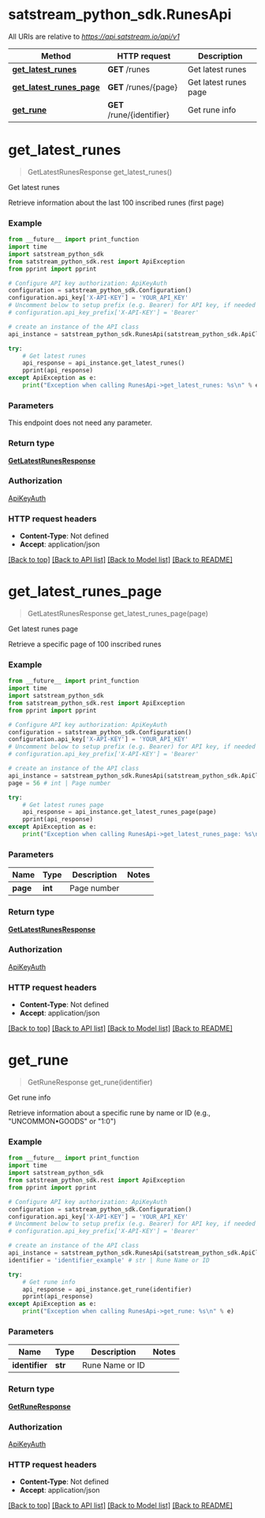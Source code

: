 # satstream_python_sdk.RunesApi

All URIs are relative to *https://api.satstream.io/api/v1*

Method | HTTP request | Description
------------- | ------------- | -------------
[**get_latest_runes**](RunesApi.md#get_latest_runes) | **GET** /runes | Get latest runes
[**get_latest_runes_page**](RunesApi.md#get_latest_runes_page) | **GET** /runes/{page} | Get latest runes page
[**get_rune**](RunesApi.md#get_rune) | **GET** /rune/{identifier} | Get rune info

# **get_latest_runes**
> GetLatestRunesResponse get_latest_runes()

Get latest runes

Retrieve information about the last 100 inscribed runes (first page)

### Example
```python
from __future__ import print_function
import time
import satstream_python_sdk
from satstream_python_sdk.rest import ApiException
from pprint import pprint

# Configure API key authorization: ApiKeyAuth
configuration = satstream_python_sdk.Configuration()
configuration.api_key['X-API-KEY'] = 'YOUR_API_KEY'
# Uncomment below to setup prefix (e.g. Bearer) for API key, if needed
# configuration.api_key_prefix['X-API-KEY'] = 'Bearer'

# create an instance of the API class
api_instance = satstream_python_sdk.RunesApi(satstream_python_sdk.ApiClient(configuration))

try:
    # Get latest runes
    api_response = api_instance.get_latest_runes()
    pprint(api_response)
except ApiException as e:
    print("Exception when calling RunesApi->get_latest_runes: %s\n" % e)
```

### Parameters
This endpoint does not need any parameter.

### Return type

[**GetLatestRunesResponse**](GetLatestRunesResponse.md)

### Authorization

[ApiKeyAuth](../README.md#ApiKeyAuth)

### HTTP request headers

 - **Content-Type**: Not defined
 - **Accept**: application/json

[[Back to top]](#) [[Back to API list]](../README.md#documentation-for-api-endpoints) [[Back to Model list]](../README.md#documentation-for-models) [[Back to README]](../README.md)

# **get_latest_runes_page**
> GetLatestRunesResponse get_latest_runes_page(page)

Get latest runes page

Retrieve a specific page of 100 inscribed runes

### Example
```python
from __future__ import print_function
import time
import satstream_python_sdk
from satstream_python_sdk.rest import ApiException
from pprint import pprint

# Configure API key authorization: ApiKeyAuth
configuration = satstream_python_sdk.Configuration()
configuration.api_key['X-API-KEY'] = 'YOUR_API_KEY'
# Uncomment below to setup prefix (e.g. Bearer) for API key, if needed
# configuration.api_key_prefix['X-API-KEY'] = 'Bearer'

# create an instance of the API class
api_instance = satstream_python_sdk.RunesApi(satstream_python_sdk.ApiClient(configuration))
page = 56 # int | Page number

try:
    # Get latest runes page
    api_response = api_instance.get_latest_runes_page(page)
    pprint(api_response)
except ApiException as e:
    print("Exception when calling RunesApi->get_latest_runes_page: %s\n" % e)
```

### Parameters

Name | Type | Description  | Notes
------------- | ------------- | ------------- | -------------
 **page** | **int**| Page number | 

### Return type

[**GetLatestRunesResponse**](GetLatestRunesResponse.md)

### Authorization

[ApiKeyAuth](../README.md#ApiKeyAuth)

### HTTP request headers

 - **Content-Type**: Not defined
 - **Accept**: application/json

[[Back to top]](#) [[Back to API list]](../README.md#documentation-for-api-endpoints) [[Back to Model list]](../README.md#documentation-for-models) [[Back to README]](../README.md)

# **get_rune**
> GetRuneResponse get_rune(identifier)

Get rune info

Retrieve information about a specific rune by name or ID (e.g., \"UNCOMMON•GOODS\" or \"1:0\")

### Example
```python
from __future__ import print_function
import time
import satstream_python_sdk
from satstream_python_sdk.rest import ApiException
from pprint import pprint

# Configure API key authorization: ApiKeyAuth
configuration = satstream_python_sdk.Configuration()
configuration.api_key['X-API-KEY'] = 'YOUR_API_KEY'
# Uncomment below to setup prefix (e.g. Bearer) for API key, if needed
# configuration.api_key_prefix['X-API-KEY'] = 'Bearer'

# create an instance of the API class
api_instance = satstream_python_sdk.RunesApi(satstream_python_sdk.ApiClient(configuration))
identifier = 'identifier_example' # str | Rune Name or ID

try:
    # Get rune info
    api_response = api_instance.get_rune(identifier)
    pprint(api_response)
except ApiException as e:
    print("Exception when calling RunesApi->get_rune: %s\n" % e)
```

### Parameters

Name | Type | Description  | Notes
------------- | ------------- | ------------- | -------------
 **identifier** | **str**| Rune Name or ID | 

### Return type

[**GetRuneResponse**](GetRuneResponse.md)

### Authorization

[ApiKeyAuth](../README.md#ApiKeyAuth)

### HTTP request headers

 - **Content-Type**: Not defined
 - **Accept**: application/json

[[Back to top]](#) [[Back to API list]](../README.md#documentation-for-api-endpoints) [[Back to Model list]](../README.md#documentation-for-models) [[Back to README]](../README.md)

